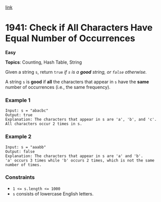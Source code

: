 [link](https://leetcode.com/problems/check-if-all-characters-have-equal-number-of-occurrences/description/)

# 1941: Check if All Characters Have Equal Number of Occurrences

**Easy**

**Topics**: Counting, Hash Table, String

Given a string `s`, return `true` _if `s` is a **good** string, or `false` otherwise._

A string `s` is **good** if **all** the characters that appear in `s` have the **same** number of occurrences (i.e., the same frequency).

### Example 1

```
Input: s = "abacbc"
Output: true
Explanation: The characters that appear in s are 'a', 'b', and 'c'. All characters occur 2 times in s.
```

### Example 2

```
Input: s = "aaabb"
Output: false
Explanation: The characters that appear in s are 'a' and 'b'.
'a' occurs 3 times while 'b' occurs 2 times, which is not the same number of times.
```

### Constraints

- `1 <= s.length <= 1000`
- `s` consists of lowercase English letters.
